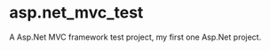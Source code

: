 asp.net_mvc_test
================

A Asp.Net MVC framework test project, my first one Asp.Net project.
